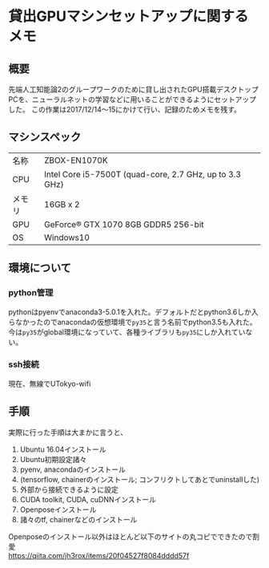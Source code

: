 # 貸出GPUマシンセットアップに関するメモ
## 概要
先端人工知能論2のグループワークのために貸し出されたGPU搭載デスクトップPCを、ニューラルネットの学習などに用いることができるようにセットアップした。
この作業は2017/12/14〜15にかけて行い、記録のためメモを残す。

## マシンスペック
|||
|:---|:---|
|名称|ZBOX-EN1070K|
|CPU|Intel Core i5-7500T (quad-core, 2.7 GHz, up to 3.3 GHz)|
|メモリ|16GB x 2|
|GPU|GeForce® GTX 1070 8GB GDDR5 256-bit|
|OS|Windows10

## 環境について
### python管理
pythonはpyenvでanaconda3-5.0.1を入れた。デフォルトだとpython3.6しか入らなかったのでanacondaの仮想環境で`py35`と言う名前でpython3.5も入れた。今は`py35`がglobal環境になっていて、各種ライブラリも`py35`にしか入れていない。  

### ssh接続
現在、無線でUTokyo-wifi

## 手順
実際に行った手順は大まかに言うと、
1. Ubuntu 16.04インストール
1. Ubuntu初期設定諸々
1. pyenv, anacondaのインストール
1. (tensorflow, chainerのインストール; コンフリクトしてあとでuninstallした)
1. 外部から接続できるように設定
1. CUDA toolkit, CUDA, cuDNNインストール
1. Openposeインストール
1. 諸々のtf, chainerなどのインストール

Openposeのインストール以外はほとんど以下のサイトの丸コピでできたので割愛  
https://qiita.com/jh3rox/items/20f04527f8084dddd57f


### 